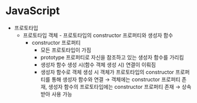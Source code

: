 # JavaScript
* 프로토타입
  - 프로토타입 객체 - 프로토타입의 constructor 프로퍼티와 생성자 함수
    - constructor 프로퍼티
      - 모든 프로토타입이 가짐
      - prototype 프로퍼티로 자신을 참조하고 있는 생성자 함수를 가리킴
      - 생성자 함수 생성 시(함수 객체 생성 시) 연결이 이뤄짐
      - 생성자 함수로 객체 생성 시 객체가 프로토타입의 constructor 프로퍼티를 통해 생성자 함수와 연결 → 객체에는 constructor 프로퍼티 존재, 생성자 함수의 프로토타입에는 constructor 프로퍼티 존재 → 상속받아 사용 가능